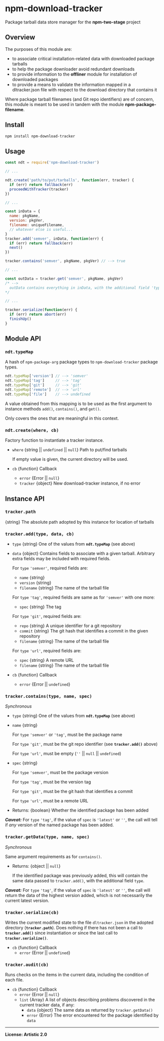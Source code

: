 # npm-download-tracker
Package tarball data store manager for the **npm-two-stage** project

## Overview
The  purposes of this module are:
* to associate critical installation-related data with downloaded package tarballs
* to help the package downloader avoid redundant downloads 
* to provide information to the **offliner** module for installation of downloaded packages
* to provide a means to validate the information mapped in a dltracker.json file with respect to the download directory that contains it

Where package tarball filenames (and Git repo identifiers) are of concern, this module is meant to be used in tandem with the module **npm-package-filename**.


## Install

```bash
npm install npm-download-tracker
````


## Usage

```js
const ndt = require('npm-download-tracker')

// ...

ndt.create('path/to/put/tarballs', function(err, tracker) {
  if (err) return fallback(err)
  proceedWithTracker(tracker)
})

// ...

const inData = {
  name: pkgName,
  version: pkgVer,
  filename: uniqueFilename,
  // whatever else is useful...
}
tracker.add('semver', inData, function(err) {
  if (err) return fallback(err)
  next()
})

tracker.contains('semver', pkgName, pkgVer) // --> true

// ...

const outData = tracker.get('semver', pkgName, pkgVer)
/* -->
  outData contains everything in inData, with the additional field 'type'
*/

// ...

tracker.serialize(function(err) {
  if (err) return abort(err)
  finishUp()
}
```


## Module API

### `ndt.typeMap`
A hash of `npm-package-arg` package types to `npm-download-tracker` package types.
```js
ndt.typeMap['version'] // --> 'semver'
ndt.typeMap['tag']     // --> 'tag'
ndt.typeMap['git']     // --> 'git'
ndt.typeMap['remote']  // --> 'url'
ndt.typeMap['file']    // --> undefined
```

A value obtained from this mapping is to be used as the first argument to instance methods `add()`, `contains()`, and `get()`.

Only covers the ones that are meaningful in this context.

### `ndt.create(where, cb)`
Factory function to instantiate a tracker instance.
* `where` {string || `undefined` || `null`} Path to put/find tarballs

  If empty value is given, the current directory will be used.

* `cb` {function} Callback
  * `error` {Error || `null`}
  * `tracker` {object} New download-tracker instance, if no error

## Instance API

### `tracker.path`
{string} The absolute path adopted by this instance for location of tarballs

### `tracker.add(type, data, cb)`
* `type` {string} One of the values from **`ndt.typeMap`** (see above)
* `data` {object} Contains fields to associate with a given tarball.
  Arbitrary extra fields may be included with required fields.

  For `type` `'semver'`, required fields are:
  * `name` {string}
  * `version` {string}
  * `filename` {string} The name of the tarball file

  For `type` `'tag'`, required fields are same as for `'semver'` with one more:
  * `spec` {string} The tag

  For `type` `'git'`, required fields are:
  * `repo` {string} A unique identifier for a git repository
  * `commit` {string} The git hash that identifies a commit in the given repository
  * `filename` {string} The name of the tarball file

  For `type` `'url'`, required fields are:
  * `spec` {string} A remote URL
  * `filename` {string} The name of the tarball file

* `cb` {function} Callback
  * `error` {Error || `undefined`}

### `tracker.contains(type, name, spec)`
*Synchronous*
* `type` {string} One of the values from **`ndt.typeMap`** (see above)
* `name` {string}

  For `type` `'semver'` or `'tag'`, must be the package name

  For `type` `'git'`, must be the git repo identifier (see **`tracker.add()`** above)

  For `type` `'url'`, must be empty (`''` || `null` || `undefined`)

* `spec` {string}

  For `type` `'semver'`, must be the package version

  For `type` `'tag'`, must be the version tag

  For `type` `'git'`, must be the git hash that identifies a commit

  For `type` `'url'`, must be a remote URL

* Returns: {boolean} Whether the identified package has been added

***Caveat:*** For `type` `'tag'`, if the value of `spec` is `'latest'` or `''`, the call will tell if *any* version of the named package has been added.

### `tracker.getData(type, name, spec)`
*Synchronous*

Same argument requirements as for `contains()`.
* Returns: {object || `null`}

  If the identified package was previously added, this will contain the same data passed to `tracker.add()`, with the additional field `type`.

***Caveat:*** For `type` `'tag'`, if the value of `spec` is `'latest'` or `''`, the call will return the data of the highest version added, which is not necessarily the current latest version.

### `tracker.serialize(cb)`
Writes the current modified state to the file `dltracker.json` in the adopted directory (**`tracker.path`**).
Does nothing if there has not been a call to **`tracker.add()`** since instantiation or since the last call to **`tracker.serialize()`**.
* `cb` {function} Callback
  * `error` {Error || `undefined`}

### `tracker.audit(cb)`
Runs checks on the items in the current data, including the condition of each file.
* `cb` {function} Callback
  * `error` {Error || `null`}
  * `list` {Array} A list of objects describing problems discovered in the current tracker data, if any:
    * `data` {object} The same data as returned by `tracker.getData()`
    * `error` {Error} The error encountered for the package identified by `data`

------

**License: Artistic 2.0**
